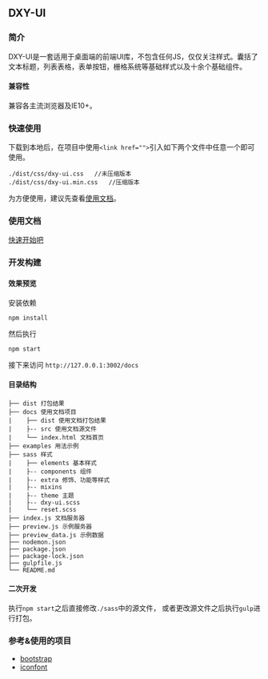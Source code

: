 ## DXY-UI

### 简介
DXY-UI是一套适用于桌面端的前端UI库，不包含任何JS，仅仅关注样式。囊括了文本标题，列表表格，表单按钮，栅格系统等基础样式以及十余个基础组件。

#### 兼容性
兼容各主流浏览器及IE10+。

### 快速使用
下载到本地后，在项目中使用`<link href="">`引入如下两个文件中任意一个即可使用。
```
./dist/css/dxy-ui.css   //未压缩版本
./dist/css/dxy-ui.min.css   //压缩版本
```
 为方便使用，建议先查看[使用文档](https://dxy-f2e.github.io/dxy-ui/docs/)。
 
### 使用文档
[快速开始吧](https://dxy-f2e.github.io/dxy-ui/docs/)
 
### 开发构建

#### 效果预览

安装依赖
```
npm install
```
然后执行
```
npm start
```
接下来访问 `http://127.0.0.1:3002/docs`

#### 目录结构

    ├── dist 打包结果
    ├── docs 使用文档项目
    |    ├── dist 使用文档打包结果
    |    ├-- src 使用文档源文件
    |    └── index.html 文档首页
    ├── examples 用法示例
    ├── sass 样式
    |    ├── elements 基本样式
    |    ├-- components 组件
    |    ├-- extra 修饰、功能等样式
    |    ├-- mixins
    |    ├-- theme 主题
    |    ├-- dxy-ui.scss
    |    └── reset.scss
    ├── index.js 文档服务器
    ├── preview.js 示例服务器
    ├── preview_data.js 示例数据
    ├── nodemon.json
    ├── package.json
    ├── package-lock.json
    ├── gulpfile.js
    └── README.md

#### 二次开发
执行`npm start`之后直接修改`./sass`中的源文件，
或者更改源文件之后执行`gulp`进行打包。

### 参考&使用的项目
- [bootstrap](https://github.com/twbs/bootstrap)
- [iconfont](http://www.iconfont.cn/)